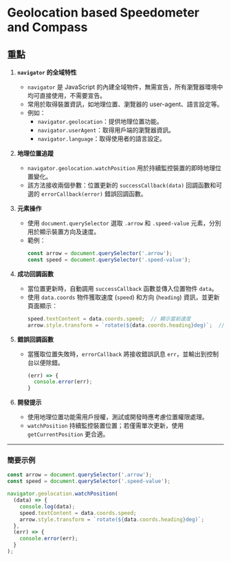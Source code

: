 # Geolocation based Speedometer and Compass

## 重點

1. **`navigator` 的全域特性**
   - `navigator` 是 JavaScript 的內建全域物件，無需宣告，所有瀏覽器環境中均可直接使用，不需要宣告。
   - 常用於取得裝置資訊，如地理位置、瀏覽器的 user-agent、語言設定等。
   - 例如：
      - `navigator.geolocation`：提供地理位置功能。
      - `navigator.userAgent`：取得用戶端的瀏覽器資訊。
      - `navigator.language`：取得使用者的語言設定。

2. **地理位置追蹤**
   - `navigator.geolocation.watchPosition` 用於持續監控裝置的即時地理位置變化。
   - 該方法接收兩個參數：位置更新的 `successCallback(data)` 回調函數和可選的 `errorCallback(error)` 錯誤回調函數。

3. **元素操作**
   - 使用 `document.querySelector` 選取 `.arrow` 和 `.speed-value` 元素，分別用於顯示裝置方向及速度。
   - 範例：
     ```javascript
     const arrow = document.querySelector('.arrow');
     const speed = document.querySelector('.speed-value');
     ```

4. **成功回調函數**
   - 當位置更新時，自動調用 `successCallback` 函數並傳入位置物件 `data`。
   - 使用 `data.coords` 物件獲取速度 (`speed`) 和方向 (`heading`) 資訊，並更新頁面顯示：
     ```javascript
     speed.textContent = data.coords.speed;  // 顯示當前速度
     arrow.style.transform = `rotate(${data.coords.heading}deg)`;  // 旋轉箭頭以指示方向
     ```

5. **錯誤回調函數**
   - 當獲取位置失敗時，`errorCallback` 將接收錯誤訊息 `err`，並輸出到控制台以便除錯。
     ```javascript
     (err) => {
       console.error(err);
     }
     ```

6. **開發提示**
   - 使用地理位置功能需用戶授權，測試或開發時應考慮位置權限處理。
   - `watchPosition` 持續監控裝置位置；若僅需單次更新，使用 `getCurrentPosition` 更合適。

---

### 簡要示例
```javascript
const arrow = document.querySelector('.arrow');
const speed = document.querySelector('.speed-value');

navigator.geolocation.watchPosition(
  (data) => {
    console.log(data);
    speed.textContent = data.coords.speed;
    arrow.style.transform = `rotate(${data.coords.heading}deg)`;
  }, 
  (err) => {
    console.error(err);
  }
);
```